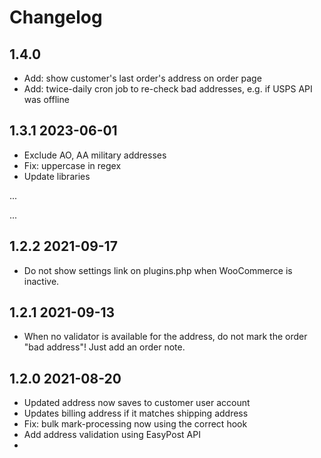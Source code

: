 # Changelog

## 1.4.0

* Add: show customer's last order's address on order page
* Add: twice-daily cron job to re-check bad addresses, e.g. if USPS API was offline

## 1.3.1 2023-06-01

* Exclude AO, AA military addresses
* Fix: uppercase in regex
* Update libraries

...

...

## 1.2.2 2021-09-17

* Do not show settings link on plugins.php when WooCommerce is inactive.

## 1.2.1 2021-09-13

* When no validator is available for the address, do not mark the order "bad address"! Just add an order note.


## 1.2.0 2021-08-20

* Updated address now saves to customer user account
* Updates billing address if it matches shipping address
* Fix: bulk mark-processing now using the correct hook
* Add address validation using EasyPost API
* 
